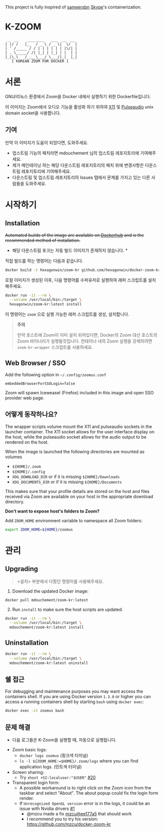This project is fully inspired of [sameersbn](https://github.com/sameersbn) [Skype](https://github.com/sameersbn/docker-skype)'s containerization.

# K-ZOOM
```
 _  __    ________   ___  __  __ 
| |/ /   |__  / _ \ / _ \|  \/  |
| ' /_____ / / | | | | | | |\/| |
| . \_____/ /| |_| | |_| | |  | |
|_|\_\   /____\___/ \___/|_|  |_|
   [ KOREAN ZOOM FOR DOCKER ]    
```

# 서론
GNU/리눅스 환경에서 Zoom을 Docker 내에서 실행하기 위한 Dockerfile입니다.

이 이미지는 Zoom에서 오디오 기능을 활성화 하기 위하여 [X11](http://www.x.org) 및 [Pulseaudio](http://www.freedesktop.org/wiki/Software/PulseAudio/) unix domain socket을 사용합니다.

## 기여

만약 이 이미지가 도움이 되었다면, 도와주세요.
- 업스트림 기능의 패치라면 mdouchement 님의 업스트림 레포지토리에 기여해주세요.
- 제가 메인테이닝 하는 해당 다운스트림 레포지토리의 패치 위에 변경사항은 다운스트림 레포지토리에 기여해주세요.
- 다운스트림 및 업스트림 레포지토리의 Issues 탭에서 문제를 가지고 있는 다른 사람들을 도와주세요.

# 시작하기

## Installation

~~Automated builds of the image are available on [Dockerhub](https://hub.docker.com/r/mdouchement/zoom-kr) and is the recommended method of installation.~~
* 해당 다운스트림 포크는 자동 빌드 이미지가 존재하지 않습니다. *

직접 빌드를 하는 명령어는 다음과 같습니다.

```bash
docker build -t hexagonwin/zoom-kr github.com/hexagonwin/docker-zoom-kr
```

로컬 이미지가 생성된 이후, 다음 명령어를 수퍼유저로 실행하여 래퍼 스크립트를 설치해주세요.

```bash
docker run -it --rm \
  --volume /usr/local/bin:/target \
  hexagonwin/zoom-kr:latest install
```

이 명령어는  `zoom` 으로 실행 가능한 래퍼 스크립트를 생성, 설치합니다.

> **주의**
>
> 만약 호스트에 Zoom이 이미 설치 되어있다면, Docker의 Zoom 대신 호스트의 Zoom 바이너리가 실행될것입니다. 컨테이너 내의 Zoom 실행을 강제하려면 `zoom-kr-wrapper` 스크립트를 사용하세요.

## Web Browser / SSO

Add the following option in `~/.config/zoomus.conf`
```
embeddedBrowserForSSOLogin=false
```

Zoom will spawn Iceweasel (Firefox) included in this image and open SSO provider web page.

## 어떻게 동작하나요?

The wrapper scripts volume mount the X11 and pulseaudio sockets in the launcher container. The X11 socket allows for the user interface display on the host, while the pulseaudio socket allows for the audio output to be rendered on the host.

When the image is launched the following directories are mounted as volumes

- `${HOME}/.zoom`
- `${HOME}/.config`
- `XDG_DOWNLOAD_DIR` or if it is missing `${HOME}/Downloads`
- `XDG_DOCUMENTS_DIR` or if it is missing `${HOME}/Documents`

This makes sure that your profile details are stored on the host and files received via Zoom are available on your host in the appropriate download directory.

**Don't want to expose host's folders to Zoom?**

Add `ZOOM_HOME` environment variable to namespace all Zoom folders:

```sh
export ZOOM_HOME=${HOME}/zoomus
```


# 관리

## Upgrading

> <설치> 부분에서 다뤘던 명령어를 사용해주세요.

  1. Download the updated Docker image:

  ```bash
  docker pull mdouchement/zoom-kr:latest
  ```

  2. Run `install` to make sure the host scripts are updated.

  ```bash
  docker run -it --rm \
    --volume /usr/local/bin:/target \
    mdouchement/zoom-kr:latest install
  ```

## Uninstallation

```bash
docker run -it --rm \
  --volume /usr/local/bin:/target \
  mdouchement/zoom-kr:latest uninstall
```

## 쉘 접근

For debugging and maintenance purposes you may want access the containers shell. If you are using Docker version `1.3.0` or higher you can access a running containers shell by starting `bash` using `docker exec`:

```bash
docker exec -it zoomus bash
```

## 문제 해결

* 다음 로그들은 K-Zoom을 실행할 때, 자동으로 실행됩니다.

- Zoom basic logs:
  - `docker logs zoomus` (핑크색 터미널)
  - `ls -l ${ZOOM_HOME:=$HOME}/.zoom/logs` where you can find application logs. (민트색 터미널)
- Screen sharing:
  - Try `xhost +SI:localuser:"$USER"` [#20](https://github.com/mdouchement/docker-zoom-kr/issues/20)
- Transparent login form:
  - A possible workaround is to right click on the Zoom icon from the taskbar and select "About". The about popup could fix the login form render.
  - If `Unrecognized OpenGL version` error is in the logs, it could be an issue with Nvidia drivers [#1](https://github.com/mdouchement/docker-zoom-kr/issues/1)
    - @mzcu made a fix [mzcu@ee177a5](https://github.com/mzcu/docker-zoom-kr/commit/ee177a5e8915a05a51080301996a8ed4b89552ee) that should work
    - I recommend you to try his version: https://github.com/mzcu/docker-zoom-kr
